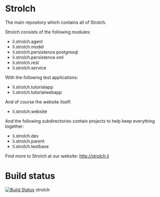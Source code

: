 Strolch
==================
The main repository which contains all of Strolch.

Strolch consists of the following modules:
- li.strolch.agent
- li.strolch.model
- li.strolch.persistence.postgresql
- li.strolch.persistence.xml
- li.strolch.rest
- li.strolch.service

With the following test applications:
- li.strolch.tutorialapp
- li.strolch.tutorialwebapp

And of course the website itself:
- li.strolch.website

And the following subdirectories contain projects to help keep everything together:
- li.strolch.dev
- li.strolch.parent
- li.strolch.testbase

Find more to Strolch at our website: http://strolch.li

Build status
===================
[![Build Status](http://jenkins.eitchnet.ch/view/ch.eitchnet/job/strolch/badge/icon)](http://jenkins.eitchnet.ch/view/strolch/) strolch
